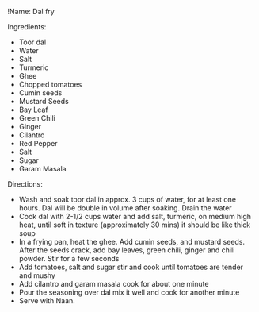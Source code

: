 !Name: Dal fry

Ingredients:
- Toor dal
- Water
- Salt
- Turmeric
- Ghee
- Chopped tomatoes
- Cumin seeds
- Mustard Seeds
- Bay Leaf
- Green Chili
- Ginger
- Cilantro
- Red Pepper
- Salt
- Sugar
- Garam Masala

Directions:
- Wash and soak toor dal in approx. 3 cups of water, for at least one hours. Dal will be double in volume after soaking. Drain the water
- Cook dal with 2-1/2 cups water and add salt, turmeric, on medium high heat, until soft in texture (approximately 30 mins) it should be like thick soup
- In a frying pan, heat the ghee. Add cumin seeds, and mustard seeds. After the seeds crack, add bay leaves, green chili, ginger and chili powder. Stir for a few seconds
- Add tomatoes, salt and sugar stir and cook until tomatoes are tender and mushy
- Add cilantro and garam masala cook for about one minute
- Pour the seasoning over dal mix it well and cook for another minute
- Serve with Naan.

